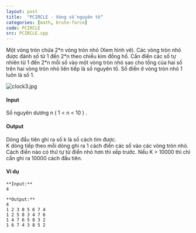 ```yaml
---
layout: post
title:  "PCIRCLE - Vòng số nguyên tố"
categories: [math, brute-force]
code: PCIRCLE
src: PCIRCLE.cpp
---
```




  


Một vòng tròn chứa 2\*n vòng tròn nhỏ (Xem hình vẽ). Các vòng tròn nhỏ được đánh số từ 1 đến 2\*n theo chiều kim đồng hồ. Cần điền các số tự nhiên từ 1 đến 2\*n mỗi số vào một vòng tròn nhỏ sao cho tổng của hai số trên hai vòng tròn nhỏ liên tiếp là số nguyên tố. Số điền ở vòng tròn nhỏ 1 luôn là số 1.

![clock3.jpg](http://vn.spoj.com/content/pcircle.gif)

#### Input

Số nguyên dương n ( 1 < n < 10 ) .

#### Output

Dòng đầu tiên ghi ra số k là số cách tìm được.  
K dòng tiếp theo mỗi dòng ghi ra 1 cách điền các số vào các vòng tròn nhỏ. Cách điền nào có thứ tự từ điển nhỏ hơn thì xếp trước. Nếu K > 10000 thì chỉ cần ghi ra 10000 cách đầu tiên.

#### Ví dụ

```
**Input:**
4

**Output:**
4
1 2 3 8 5 6 7 4
1 2 5 8 3 4 7 6
1 4 7 6 5 8 3 2
1 6 7 4 3 8 5 2


```

<!--more-->

